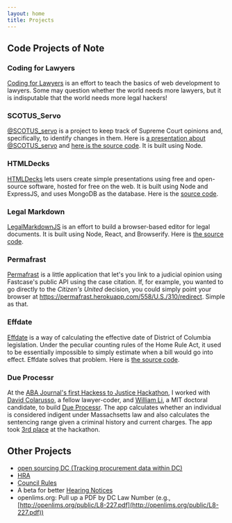 ```yaml
---
layout: home
title: Projects
---
```


## Code Projects of Note

### Coding for Lawyers

[Coding for Lawyers](http://codingforlawyers.com) is an effort to teach the basics of web development to lawyers. Some may question whether the world needs more lawyers, but it is indisputable that the world needs more legal hackers!

### SCOTUS_Servo

[@SCOTUS_servo](https://twitter.com/scotus_servo) is a project to keep track of Supreme Court opinions and, specifically, to identify changes in them. Here is [a presentation about @SCOTUS_servo](https://esq.io/presentations/scotus-servo-presentation.html) and [here is the source code](https://github.com/vzvenyach/scotus-servo). It is built using Node.

### HTMLDecks

[HTMLDecks](https://htmldecks.com) lets users create simple presentations using free and open-source software, hosted for free on the web. It is built using Node and ExpressJS, and uses MongoDB as the database. Here is the [source code](https://github.com/vzvenyach/htmldecks). 

### Legal Markdown

[LegalMarkdownJS](http://legalmarkdown.com) is an effort to build a browser-based editor for legal documents. It is built using Node, React, and Browserify. Here is [the source code](https://github.com/vzvenyach/legalmd).

### Permafrast

[Permafrast](https://permafrast.herokuapp.com) is a little application that let's you link to a judicial opinion using Fastcase's public API using the case citation. If, for example, you wanted to go directly to the _Citizen's United_ decision, you could simply point your browser at <https://permafrast.herokuapp.com/558/U.S./310/redirect>. Simple as that.

### Effdate

[Effdate](http://effdate.esq.io) is a way of calculating the effective date of District of Columbia legislation. Under the peculiar counting rules of the Home Rule Act, it used to be essentially impossible to simply estimate when a bill would go into effect. Effdate solves that problem. Here is [the source code](https://github.com/vzvenyach/effdate).

### Due Processr

At the [ABA Journal's first Hackess to Justice Hackathon](http://www.abajournal.com/news/article/hackcess_to_justice_teams_will_devise_new_tech_to_solve_access_to_justice_i/), I worked with [David Colarusso](http://davidcolarusso.com), a fellow lawyer-coder, and [William Li](http://people.csail.mit.edu/wli/), a MIT doctoral candidate, to build [Due Processr](http://dueprocessr.org). The app calculates whether an individual is considered indigent under Massachsetts law and also calculates the sentencing range given a criminal history and current charges. The app took [3rd place](http://www.abajournal.com/news/article/lawyers_and_developers_take_part_in_inaugural_hackcess_to_justice_legal_hac/) at the hackathon.

## Other Projects
* [open sourcing DC (Tracking procurement data within DC)](http://code.esq.io/dc-contracts)
* [HRA](http://code.esq.io/HRA)
* [Council Rules](http://code.esq.io/Council_Rules)
* A beta for better [Hearing Notices](https://github.com/vzvenyach/hearings)
* openlims.org: Pull up a PDF by DC Law Number (e.g., [http://openlims.org/public/L8-227.pdf](http://openlims.org/public/L8-227.pdf))